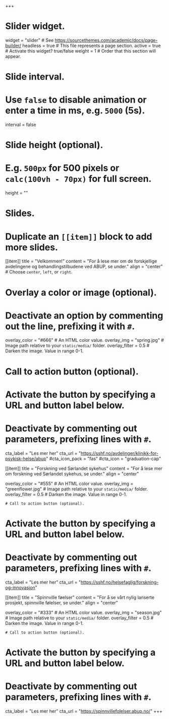 +++
# Slider widget.
widget = "slider"  # See https://sourcethemes.com/academic/docs/page-builder/
headless = true  # This file represents a page section.
active = true  # Activate this widget? true/false
weight = 1  # Order that this section will appear.

# Slide interval.
# Use `false` to disable animation or enter a time in ms, e.g. `5000` (5s).
interval = false

# Slide height (optional).
# E.g. `500px` for 500 pixels or `calc(100vh - 70px)` for full screen.
height = ""

# Slides.
# Duplicate an `[[item]]` block to add more slides.
[[item]]
  title = "Velkommen!"
  content = "For å lese mer om de forskjellige avdelingene og behandlingstilbudene ved ABUP, se under."
  align = "center"  # Choose `center`, `left`, or `right`.

  # Overlay a color or image (optional).
  #   Deactivate an option by commenting out the line, prefixing it with `#`.
  overlay_color = "#666"  # An HTML color value.
  overlay_img = "spring.jpg"  # Image path relative to your `static/media/` folder.
  overlay_filter = 0.5  # Darken the image. Value in range 0-1.

  # Call to action button (optional).
  #   Activate the button by specifying a URL and button label below.
  #   Deactivate by commenting out parameters, prefixing lines with `#`.
  cta_label = "Les mer her"
  cta_url = "https://sshf.no/avdelinger/klinikk-for-psykisk-helse/abup"
  #cta_icon_pack = "fas"
  #cta_icon = "graduation-cap"

[[item]]
  title = "Forskning ved Sørlandet sykehus"
  content = "For å lese mer om forskning ved Sørlandet sykehus, se under."
  align = "center"

  overlay_color = "#555"  # An HTML color value.
  overlay_img = "greenflower.jpg"  # Image path relative to your `static/media/` folder.
  overlay_filter = 0.5  # Darken the image. Value in range 0-1.

    # Call to action button (optional).
  #   Activate the button by specifying a URL and button label below.
  #   Deactivate by commenting out parameters, prefixing lines with `#`.
  cta_label = "Les mer her"
  cta_url = "https://sshf.no/helsefaglig/forskning-og-innovasjon"

[[item]]
  title = "Spinnville føelser"
  content = "For å se vårt nylig lanserte prosjekt, spinnville følelser, se under."
  align = "center"

  overlay_color = "#333"  # An HTML color value.
  overlay_img = "season.jpg"  # Image path relative to your `static/media/` folder.
  overlay_filter = 0.5  # Darken the image. Value in range 0-1.

    # Call to action button (optional).
  #   Activate the button by specifying a URL and button label below.
  #   Deactivate by commenting out parameters, prefixing lines with `#`.
  cta_label = "Les mer her"
  cta_url = "https://spinnvillefolelser.abup.no/"
+++
